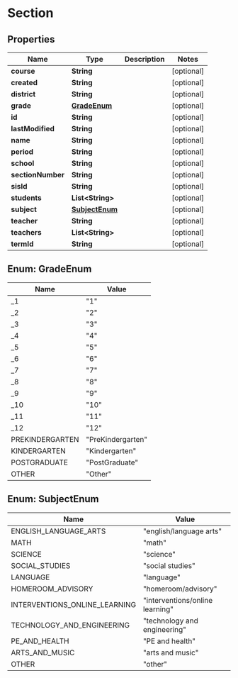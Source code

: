 
# Section

## Properties
Name | Type | Description | Notes
------------ | ------------- | ------------- | -------------
**course** | **String** |  |  [optional]
**created** | **String** |  |  [optional]
**district** | **String** |  |  [optional]
**grade** | [**GradeEnum**](#GradeEnum) |  |  [optional]
**id** | **String** |  |  [optional]
**lastModified** | **String** |  |  [optional]
**name** | **String** |  |  [optional]
**period** | **String** |  |  [optional]
**school** | **String** |  |  [optional]
**sectionNumber** | **String** |  |  [optional]
**sisId** | **String** |  |  [optional]
**students** | **List&lt;String&gt;** |  |  [optional]
**subject** | [**SubjectEnum**](#SubjectEnum) |  |  [optional]
**teacher** | **String** |  |  [optional]
**teachers** | **List&lt;String&gt;** |  |  [optional]
**termId** | **String** |  |  [optional]


<a name="GradeEnum"></a>
## Enum: GradeEnum
Name | Value
---- | -----
_1 | &quot;1&quot;
_2 | &quot;2&quot;
_3 | &quot;3&quot;
_4 | &quot;4&quot;
_5 | &quot;5&quot;
_6 | &quot;6&quot;
_7 | &quot;7&quot;
_8 | &quot;8&quot;
_9 | &quot;9&quot;
_10 | &quot;10&quot;
_11 | &quot;11&quot;
_12 | &quot;12&quot;
PREKINDERGARTEN | &quot;PreKindergarten&quot;
KINDERGARTEN | &quot;Kindergarten&quot;
POSTGRADUATE | &quot;PostGraduate&quot;
OTHER | &quot;Other&quot;


<a name="SubjectEnum"></a>
## Enum: SubjectEnum
Name | Value
---- | -----
ENGLISH_LANGUAGE_ARTS | &quot;english/language arts&quot;
MATH | &quot;math&quot;
SCIENCE | &quot;science&quot;
SOCIAL_STUDIES | &quot;social studies&quot;
LANGUAGE | &quot;language&quot;
HOMEROOM_ADVISORY | &quot;homeroom/advisory&quot;
INTERVENTIONS_ONLINE_LEARNING | &quot;interventions/online learning&quot;
TECHNOLOGY_AND_ENGINEERING | &quot;technology and engineering&quot;
PE_AND_HEALTH | &quot;PE and health&quot;
ARTS_AND_MUSIC | &quot;arts and music&quot;
OTHER | &quot;other&quot;



